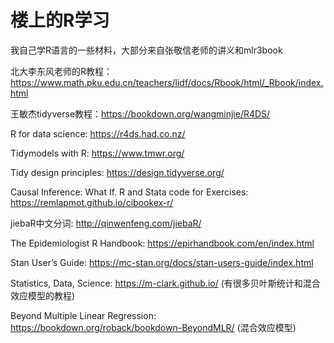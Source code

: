 # 楼上的R学习
我自己学R语言的一些材料，大部分来自张敬信老师的讲义和mlr3book

北大李东风老师的R教程：https://www.math.pku.edu.cn/teachers/lidf/docs/Rbook/html/_Rbook/index.html

王敏杰tidyverse教程：https://bookdown.org/wangminjie/R4DS/

R for data science: https://r4ds.had.co.nz/

Tidymodels with R: https://www.tmwr.org/

Tidy design principles: https://design.tidyverse.org/

Causal Inference: What If. R and Stata code for Exercises: https://remlapmot.github.io/cibookex-r/

jiebaR中文分词: http://qinwenfeng.com/jiebaR/

The Epidemiologist R Handbook: https://epirhandbook.com/en/index.html

Stan User’s Guide: https://mc-stan.org/docs/stan-users-guide/index.html

Statistics, Data, Science: https://m-clark.github.io/  (有很多贝叶斯统计和混合效应模型的教程)

Beyond Multiple Linear Regression: https://bookdown.org/roback/bookdown-BeyondMLR/ (混合效应模型)
